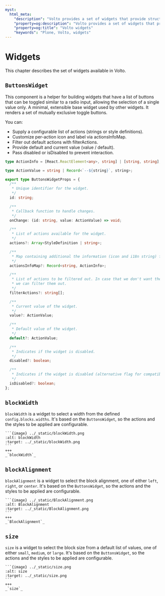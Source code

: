 ```yaml
---
myst:
  html_meta:
    "description": "Volto provides a set of widgets that provide structural features."
    "property=og:description": "Volto provides a set of widgets that provide structural features."
    "property=og:title": "Volto widgets"
    "keywords": "Plone, Volto, widgets"
---
```


# Widgets

This chapter describes the set of widgets available in Volto.

## `ButtonsWidget`

This component is a helper for building widgets that have a list of buttons that can be toggled similar to a radio input, allowing the selection of a single value only.
A minimal, extensible base widget used by other widgets. It renders a set of mutually exclusive toggle buttons.

You can:
- Supply a configurable list of actions (strings or style definitions).
- Customize per-action icon and label via actionsInfoMap.
- Filter out default actions with filterActions.
- Provide default and current value (value / default).
- Pass disabled or isDisabled to prevent interaction.

```ts
type ActionInfo = [React.ReactElement<any>, string] | [string, string];

type ActionValue = string | Record<`--${string}`, string>;

export type ButtonsWidgetProps = {
  /**
   * Unique identifier for the widget.
   */
  id: string;

  /**
   * Callback function to handle changes.
   */
  onChange: (id: string, value: ActionValue) => void;

  /**
   * List of actions available for the widget.
   */
  actions?: Array<StyleDefinition | string>;

  /**
   * Map containing additional the information (icon and i18n string) for each action.
   */
  actionsInfoMap?: Record<string, ActionInfo>;

  /**
   * List of actions to be filtered out. In case that we don't want the default ones
   * we can filter them out.
   */
  filterActions?: string[];

  /**
   * Current value of the widget.
   */
  value?: ActionValue;

  /**
   * Default value of the widget.
   */
  default?: ActionValue;

  /**
   * Indicates if the widget is disabled.
   */
  disabled?: boolean;

  /**
   * Indicates if the widget is disabled (alternative flag for compatibility reasons).
   */
  isDisabled?: boolean;
};
```

## `blockWidth`

`blockWidth` is a widget to select a width from the defined `config.blocks.widths`.
It's based on the `ButtonsWidget`, so the actions and the styles to be applied are configurable.

````{card}
```{image} ../_static/blockWidth.png
:alt: blockWidth
:target: ../_static/blockWidth.png
```
+++
_`blockWidth`_
````

## `blockAlignment`

`blockAlignment` is a widget to select the block alignment, one of either `left`, `right`, or `center`.
It's based on the `ButtonsWidget`, so the actions and the styles to be applied are configurable.

````{card}
```{image} ../_static/BlockAlignment.png
:alt: BlockAlignment
:target: ../_static/BlockAlignment.png
```
+++
_`BlockAlignment`_
````

## `size`

`size` is a widget to select the block size from a default list of values, one of either `small`, `medium`, or `large`.
It's based on the `ButtonsWidget`, so the actions and the styles to be applied are configurable.

````{card}
```{image} ../_static/size.png
:alt: size
:target: ../_static/size.png
```
+++
_`size`_
````
